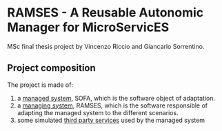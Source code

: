 # RAMSES - A Reusable Autonomic Manager for MicroServicES
MSc final thesis project by Vincenzo Riccio and Giancarlo Sorrentino.

## Project composition

The project is made of:

1. a [managed system](./managed-system/README.md), SOFA, which is the software object of adaptation.
2. a [managing system](./managing-system/README.md), RAMSES, which is the software responsible of adapting the managed system to the different scenarios.
3. some simulated [third party services](./third-party-services/README.md) used by the managed system

